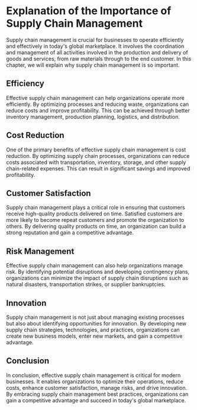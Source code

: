 Explanation of the Importance of Supply Chain Management
======================================================================

Supply chain management is crucial for businesses to operate efficiently and effectively in today's global marketplace. It involves the coordination and management of all activities involved in the production and delivery of goods and services, from raw materials through to the end customer. In this chapter, we will explain why supply chain management is so important.

Efficiency
----------

Effective supply chain management can help organizations operate more efficiently. By optimizing processes and reducing waste, organizations can reduce costs and improve profitability. This can be achieved through better inventory management, production planning, logistics, and distribution.

Cost Reduction
--------------

One of the primary benefits of effective supply chain management is cost reduction. By optimizing supply chain processes, organizations can reduce costs associated with transportation, inventory, storage, and other supply chain-related expenses. This can result in significant savings and improved profitability.

Customer Satisfaction
---------------------

Supply chain management plays a critical role in ensuring that customers receive high-quality products delivered on time. Satisfied customers are more likely to become repeat customers and promote the organization to others. By delivering quality products on time, an organization can build a strong reputation and gain a competitive advantage.

Risk Management
---------------

Effective supply chain management can also help organizations manage risk. By identifying potential disruptions and developing contingency plans, organizations can minimize the impact of supply chain disruptions such as natural disasters, transportation strikes, or supplier bankruptcies.

Innovation
----------

Supply chain management is not just about managing existing processes but also about identifying opportunities for innovation. By developing new supply chain strategies, technologies, and practices, organizations can create new business models, enter new markets, and gain a competitive advantage.

Conclusion
----------

In conclusion, effective supply chain management is critical for modern businesses. It enables organizations to optimize their operations, reduce costs, enhance customer satisfaction, manage risks, and drive innovation. By embracing supply chain management best practices, organizations can gain a competitive advantage and succeed in today's global marketplace.
